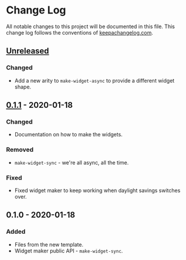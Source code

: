 # Change Log
All notable changes to this project will be documented in this file. This change log follows the conventions of [keepachangelog.com](http://keepachangelog.com/).

## [Unreleased]
### Changed
- Add a new arity to `make-widget-async` to provide a different widget shape.

## [0.1.1] - 2020-01-18
### Changed
- Documentation on how to make the widgets.

### Removed
- `make-widget-sync` - we're all async, all the time.

### Fixed
- Fixed widget maker to keep working when daylight savings switches over.

## 0.1.0 - 2020-01-18
### Added
- Files from the new template.
- Widget maker public API - `make-widget-sync`.

[Unreleased]: https://github.com/your-name/arrows/compare/0.1.1...HEAD
[0.1.1]: https://github.com/your-name/arrows/compare/0.1.0...0.1.1
